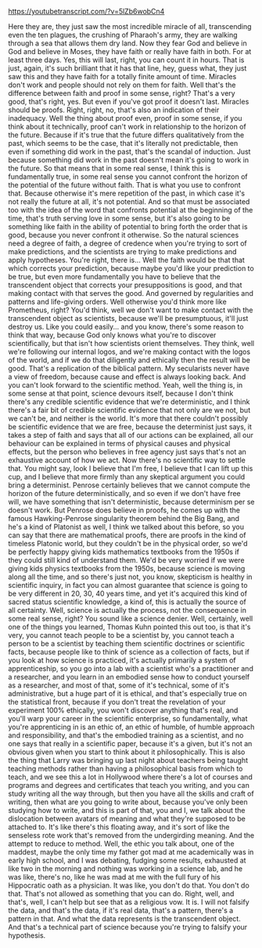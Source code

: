 https://youtubetranscript.com/?v=5lZb6wobCn4

 Here they are, they just saw the most incredible miracle of all, transcending even the ten plagues, the crushing of Pharaoh's army, they are walking through a sea that allows them dry land. Now they fear God and believe in God and believe in Moses, they have faith or really have faith in both. For at least three days. Yes, this will last, right, you can count it in hours. That is just, again, it's such brilliant that it has that line, hey, guess what, they just saw this and they have faith for a totally finite amount of time. Miracles don't work and people should not rely on them for faith. Well that's the difference between faith and proof in some sense, right? That's a very good, that's right, yes. But even if you've got proof it doesn't last. Miracles should be proofs. Right, right, no, that's also an indication of their inadequacy. Well the thing about proof even, proof in some sense, if you think about it technically, proof can't work in relationship to the horizon of the future. Because if it's true that the future differs qualitatively from the past, which seems to be the case, that it's literally not predictable, then even if something did work in the past, that's the scandal of induction. Just because something did work in the past doesn't mean it's going to work in the future. So that means that in some real sense, I think this is fundamentally true, in some real sense you cannot confront the horizon of the potential of the future without faith. That is what you use to confront that. Because otherwise it's mere repetition of the past, in which case it's not really the future at all, it's not potential. And so that must be associated too with the idea of the word that confronts potential at the beginning of the time, that's truth serving love in some sense, but it's also going to be something like faith in the ability of potential to bring forth the order that is good, because you never confront it otherwise. So the natural sciences need a degree of faith, a degree of credence when you're trying to sort of make predictions, and the scientists are trying to make predictions and apply hypotheses. You're right, there is... Well the faith would be that that which corrects your prediction, because maybe you'd like your prediction to be true, but even more fundamentally you have to believe that the transcendent object that corrects your presuppositions is good, and that making contact with that serves the good. And governed by regularities and patterns and life-giving orders. Well otherwise you'd think more like Prometheus, right? You'd think, well we don't want to make contact with the transcendent object as scientists, because we'll be presumptuous, it'll just destroy us. Like you could easily... and you know, there's some reason to think that way, because God only knows what you're to discover scientifically, but that isn't how scientists orient themselves. They think, well we're following our internal logos, and we're making contact with the logos of the world, and if we do that diligently and ethically then the result will be good. That's a replication of the biblical pattern. My secularists never have a view of freedom, because cause and effect is always looking back. And you can't look forward to the scientific method. Yeah, well the thing is, in some sense at that point, science devours itself, because I don't think there's any credible scientific evidence that we're deterministic, and I think there's a fair bit of credible scientific evidence that not only are we not, but we can't be, and neither is the world. It's more that there couldn't possibly be scientific evidence that we are free, because the determinist just says, it takes a step of faith and says that all of our actions can be explained, all our behaviour can be explained in terms of physical causes and physical effects, but the person who believes in free agency just says that's not an exhaustive account of how we act. Now there's no scientific way to settle that. You might say, look I believe that I'm free, I believe that I can lift up this cup, and I believe that more firmly than any skeptical argument you could bring a determinist. Penrose certainly believes that we cannot compute the horizon of the future deterministically, and so even if we don't have free will, we have something that isn't deterministic, because determinism per se doesn't work. But Penrose does believe in proofs, he comes up with the famous Hawking-Penrose singularity theorem behind the Big Bang, and he's a kind of Platonist as well, I think we talked about this before, so you can say that there are mathematical proofs, there are proofs in the kind of timeless Platonic world, but they couldn't be in the physical order, so we'd be perfectly happy giving kids mathematics textbooks from the 1950s if they could still kind of understand them. We'd be very worried if we were giving kids physics textbooks from the 1950s, because science is moving along all the time, and so there's just not, you know, skepticism is healthy in scientific inquiry, in fact you can almost guarantee that science is going to be very different in 20, 30, 40 years time, and yet it's acquired this kind of sacred status scientific knowledge, a kind of, this is actually the source of all certainty. Well, science is actually the process, not the consequence in some real sense, right? You sound like a science denier. Well, certainly, well one of the things you learned, Thomas Kuhn pointed this out too, is that it's very, you cannot teach people to be a scientist by, you cannot teach a person to be a scientist by teaching them scientific doctrines or scientific facts, because people like to think of science as a collection of facts, but if you look at how science is practiced, it's actually primarily a system of apprenticeship, so you go into a lab with a scientist who's a practitioner and a researcher, and you learn in an embodied sense how to conduct yourself as a researcher, and most of that, some of it's technical, some of it's administrative, but a huge part of it is ethical, and that's especially true on the statistical front, because if you don't treat the revelation of your experiment 100% ethically, you won't discover anything that's real, and you'll warp your career in the scientific enterprise, so fundamentally, what you're apprenticing in is an ethic of, an ethic of humble, of humble approach and responsibility, and that's the embodied training as a scientist, and no one says that really in a scientific paper, because it's a given, but it's not an obvious given when you start to think about it philosophically. This is also the thing that Larry was bringing up last night about teachers being taught teaching methods rather than having a philosophical basis from which to teach, and we see this a lot in Hollywood where there's a lot of courses and programs and degrees and certificates that teach you writing, and you can study writing all the way through, but then you have all the skills and craft of writing, then what are you going to write about, because you've only been studying how to write, and this is part of that, you and I, we talk about the dislocation between avatars of meaning and what they're supposed to be attached to. It's like there's this floating away, and it's sort of like the senseless rote work that's removed from the undergirding meaning. And the attempt to reduce to method. Well, the ethic you talk about, one of the maddest, maybe the only time my father got mad at me academically was in early high school, and I was debating, fudging some results, exhausted at like two in the morning and nothing was working in a science lab, and he was like, there's no, like he was mad at me with the full fury of his Hippocratic oath as a physician. It was like, you don't do that. You don't do that. That's not allowed as something that you can do. Right, well, and that's, well, I can't help but see that as a religious vow. It is. I will not falsify the data, and that's the data, if it's real data, that's a pattern, there's a pattern in that. And what the data represents is the transcendent object. And that's a technical part of science because you're trying to falsify your hypothesis.